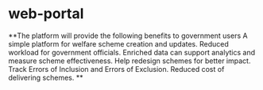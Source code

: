 # web-portal

**The platform will provide the following benefits to government users
A simple platform for welfare scheme creation and updates.
Reduced workload for government officials.
Enriched data can support analytics and measure scheme effectiveness.
Help redesign schemes for better impact.
Track Errors of Inclusion and Errors of Exclusion.
Reduced cost of delivering schemes.
**
